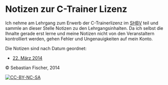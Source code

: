 # Notizen zur C-Trainer Lizenz

Ich nehme am Lehrgang zum Erwerb der C-Trainerlizenz im [SHBV] teil
und sammle an dieser Stelle Notizen zu den Lehrgangsinhalten. Da ich
selbst die Ihnalte gerade erst lerne und meine Notizen nicht von den
Veranstaltern kontrolliert werden, gehen Fehler und Ungenauigkeiten
auf mein Konto.

[SHBV]: http://www.shbv.de/

Die Notizen sind nach Datum geordnet:

  * [22. März 2014](2014.03.22.markdown)

© Sebastian Fischer, 2014

[![CC-BY-NC-SA](http://i.creativecommons.org/l/by-nc-sa/4.0/88x31.png)](http://creativecommons.org/licenses/by-nc-sa/4.0/deed.de)
